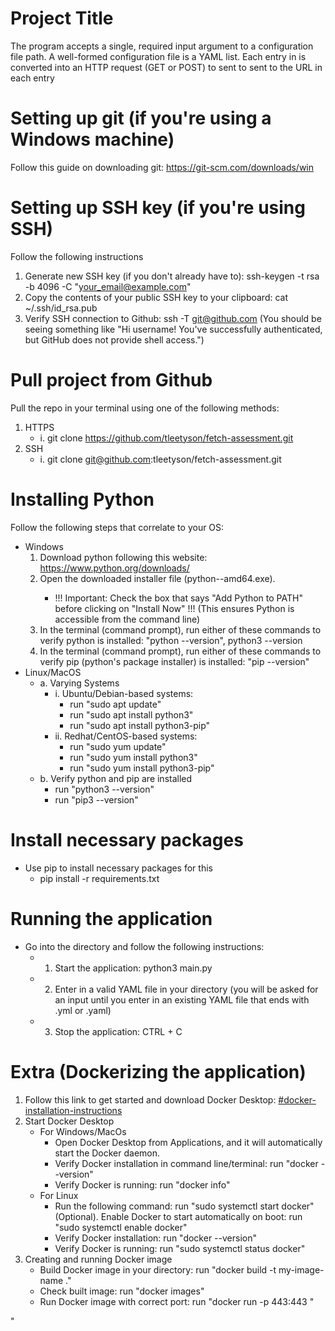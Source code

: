# Project Title
The program accepts a single, required input argument to a configuration file path. A well-formed configuration file is a YAML list. Each entry in is converted into an HTTP request (GET or POST) to sent to sent to the URL in each entry

# Setting up git (if you're using a Windows machine)
Follow this guide on downloading git: https://git-scm.com/downloads/win

# Setting up SSH key (if you're using SSH)
Follow the following instructions
1. Generate new SSH key (if you don't already have to): ssh-keygen -t rsa -b 4096 -C "your_email@example.com"
2. Copy the contents of your public SSH key to your clipboard: cat ~/.ssh/id_rsa.pub
3. Verify SSH connection to Github: ssh -T git@github.com 
        (You should be seeing something like "Hi username! You've successfully authenticated, but GitHub does not provide shell access.")


# Pull project from Github
Pull the repo in your terminal using one of the following methods:
1. HTTPS
    - i. git clone https://github.com/tleetyson/fetch-assessment.git
2.  SSH
    - i. git clone git@github.com:tleetyson/fetch-assessment.git

# Installing Python
Follow the following steps that correlate to your OS:
- Windows
    1.  Download python following this website: https://www.python.org/downloads/
    2. Open the downloaded installer file (python-<version>-amd64.exe).
        - !!! Important: Check the box that says "Add Python to PATH" before clicking on "Install Now" !!! (This ensures Python is accessible from the command line)
    3. In the terminal (command prompt), run either of these commands to verify python is installed: "python --version", python3 --version
    4. In the terminal (command prompt), run either of these commands to verify pip (python's package installer) is installed: "pip --version"
- Linux/MacOS
    - a. Varying Systems
        - i. Ubuntu/Debian-based systems: 
            - run "sudo apt update"
            - run "sudo apt install python3"
            - run "sudo apt install python3-pip"
        - ii. Redhat/CentOS-based systems: 
            - run "sudo yum update"
            - run "sudo yum install python3"
            - run "sudo yum install python3-pip"
    - b. Verify python and pip are installed
        - run "python3 --version"
        - run "pip3 --version"

# Install necessary packages
- Use pip to install necessary packages for this
    - pip install -r requirements.txt

# Running the application
- Go into the directory and follow the following instructions:
    - 1. Start the application: python3 main.py
    - 2. Enter in a valid YAML file in your directory (you will be asked for an input until you enter in an existing YAML file that ends with .yml or .yaml)
    - 3. Stop the application: CTRL + C

# Extra (Dockerizing the application)
1. Follow this link to get started and download Docker Desktop: [#docker-installation-instructions](https://docs.docker.com/get-started/get-docker/?_gl=1*ar2gr2*_gcl_au*MjA0MzExMTA2LjE3Mzk0NTUxMjk.*_ga*ODk3NzMzNTgzLjE3Mzk0NTUxMjk.*_ga_XJWPQMJYHQ*MTczOTQ3NDQ3Ni4yLjEuMTczOTQ3NDUwNy4yOS4wLjA.)
2. Start Docker Desktop
    - For Windows/MacOs
        - Open Docker Desktop from Applications, and it will automatically start the Docker daemon.
        - Verify Docker installation in command line/terminal: run "docker --version"
        - Verify Docker is running: run "docker info"
    - For Linux
        - Run the following command: run "sudo systemctl start docker"
        (Optional). Enable Docker to start automatically on boot: run "sudo systemctl enable docker"
        - Verify Docker installation: run "docker --version"
        - Verify Docker is running: run "sudo systemctl status docker"
3. Creating and running Docker image
    - Build Docker image in your directory: run "docker build -t my-image-name ."
    - Check built image: run "docker images"
    - Run Docker image with correct port: run "docker run -p 443:443 <image-name>"





"








    



        

